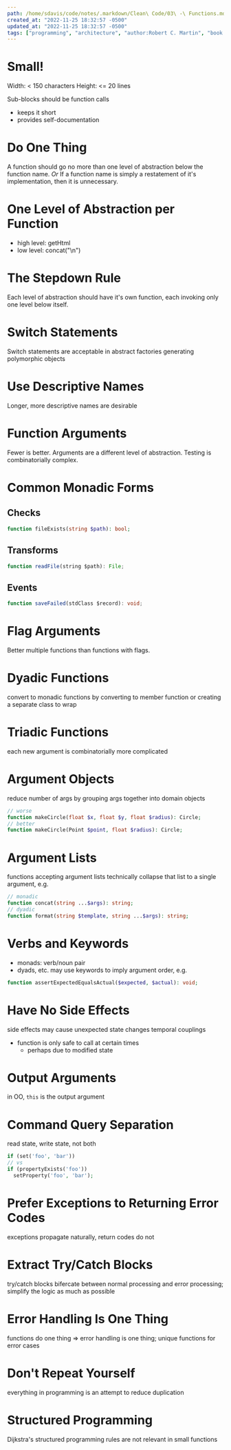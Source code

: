 ```yaml
---
path: /home/sdavis/code/notes/.markdown/Clean\ Code/03\ -\ Functions.md
created_at: "2022-11-25 18:32:57 -0500"
updated_at: "2022-11-25 18:32:57 -0500"
tags: ["programming", "architecture", "author:Robert C. Martin", "book:Clean Code"]
---
```

# Small!

Width: < 150 characters
Height: <= 20 lines

Sub-blocks should be function calls
- keeps it short
- provides self-documentation

# Do One Thing

A function should go no more than one level of abstraction below the function name.
*Or*
If a function name is simply a restatement of it's implementation, then it is unnecessary.

# One Level of Abstraction per Function

- high level: getHtml
- low level: concat("\\n")

# The Stepdown Rule

Each level of abstraction should have it's own function, each invoking only one level below itself.

# Switch Statements

Switch statements are acceptable in abstract factories generating polymorphic objects

# Use Descriptive Names

Longer, more descriptive names are desirable

# Function Arguments

Fewer is better. Arguments are a different level of abstraction. Testing is combinatorially complex.

# Common Monadic Forms

## Checks
```php
function fileExists(string $path): bool;
```
## Transforms
```ts
function readFile(string $path): File;
```
## Events
```ts
function saveFailed(stdClass $record): void;
```

# Flag Arguments

Better multiple functions than functions with flags.

# Dyadic Functions

convert to monadic functions by converting to member function or creating a separate class to wrap

# Triadic Functions

each new argument is combinatorially more complicated

# Argument Objects

reduce number of args by grouping args together into domain objects

```php
// worse
function makeCircle(float $x, float $y, float $radius): Circle;
// better
function makeCircle(Point $point, float $radius): Circle;
```

# Argument Lists

functions accepting argument lists technically collapse that list to a single argument, e.g.

```php
// monadic
function concat(string ...$args): string;
// dyadic
function format(string $template, string ...$args): string;
```

# Verbs and Keywords

- monads: verb/noun pair
- dyads, etc. may use keywords to imply argument order, e.g.
```php
function assertExpectedEqualsActual($expected, $actual): void;
```

# Have No Side Effects

side effects may cause unexpected state changes
temporal couplings
  - function is only safe to call at certain times
	  - perhaps due to modified state

# Output Arguments

in OO, `this` is the output argument

# Command Query Separation

read state, write state, not both

```php
if (set('foo', 'bar'))
// vs
if (propertyExists('foo'))
  setProperty('foo', 'bar');
```

# Prefer Exceptions to Returning Error Codes

exceptions propagate naturally, return codes do not

# Extract Try/Catch Blocks

try/catch blocks bifercate between normal processing and error processing; simplify the logic as much as possible

# Error Handling Is One Thing

functions do one thing => error handling is one thing; unique functions for error cases

# Don't Repeat Yourself

everything in programming is an attempt to reduce duplication

# Structured Programming

Dijkstra's structured programming rules are not relevant in small functions

